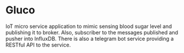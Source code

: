 # Gluco
IoT micro service application to mimic sensing blood sugar level and publishing it to broker. Also, subscriber to the messages published and pusher into InfluxDB. There is also a telegram bot service providing a RESTful API to the service.

